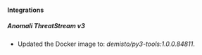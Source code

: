 #### Integrations
##### Anomali ThreatStream v3
- Updated the Docker image to: *demisto/py3-tools:1.0.0.84811*.

